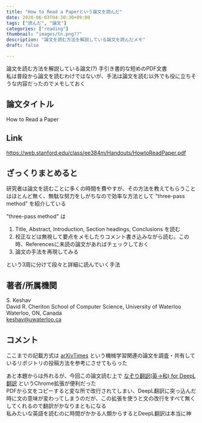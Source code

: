 ```yaml
---
title: "How to Read a Paperという論文を読んだ"
date: 2020-06-03T04:30:30+09:00
tags: ["読んだ", "論文"]
categories: ["reading"]
thumbnail: "images/tn.png??"
description: "論文を読む方法を解説している論文を読んだメモ"
draft: false

---
```


論文を読む方法を解説している論文(?) 手引き書的な短めのPDF文書  
私は普段から論文を読むわけではないが、手法は論文を読む以外でも役に立ちそうな内容だったのでメモしておく  

## 論文タイトル

How to Read a Paper

## Link

https://web.stanford.edu/class/ee384m/Handouts/HowtoReadPaper.pdf

## ざっくりまとめると

研究者は論文を読むことに多くの時間を費やすが、その方法を教えてもらうことはほとんど無く、無駄な努力をしがちなので効率な方法として "three-pass method" を紹介している

"three-pass method" は

1. Title, Abstract, Introduction, Section headings, Conclusions を読む
2. 校正などは無視して要点をメモしたりコメント書き込みながら読む。この時、Referencesに未読の論文があればチェックしておく
3. 論文の手法を再現してみる

という3周に分けて段々と詳細に読んでいく手法

## 著者/所属機関

S. Keshav  
David R. Cheriton School of Computer Science, University of Waterloo
Waterloo, ON, Canada  
keshav@uwaterloo.ca

## コメント

ここまでの記載方式は [arXivTimes](https://github.com/arXivTimes/arXivTimes) という機械学習関連の論文を調査・共有しているリポジトリの投稿方法を参考にさせてもらった  

あと本題からは外れるが、今回この論文読む上で [なぞり翻訳(英→和) for DeepL翻訳](https://chrome.google.com/webstore/detail/%E3%81%AA%E3%81%9E%E3%82%8A%E7%BF%BB%E8%A8%B3%E8%8B%B1%E2%86%92%E5%92%8C-for-deepl%E7%BF%BB%E8%A8%B3/begokompmfdepmbdbemfahbeapcabeaa) というChrome拡張が便利だった  
PDFから文をコピーすると変な所で改行されてしまい、DeepL翻訳に突っ込んだ時に文の意味が変わってしまうのだが、この拡張を使うと文の改行をすべて無くしてくれるので翻訳がかなりまともになる  
私みたいな英語を読むのに時間がかかる人類からするとDeepL翻訳は本当に神


